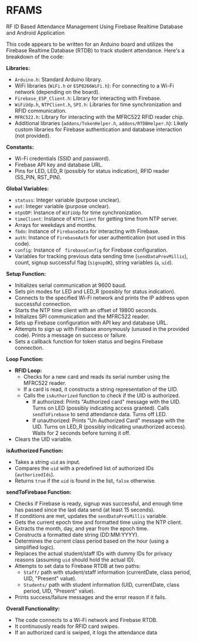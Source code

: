 # RFAMS
RF ID Based Attendance Management Using Firebase Realtime Database and Android Application

This code appears to be written for an Arduino board and utilizes the Firebase Realtime Database (RTDB) to track student attendance. Here's a breakdown of the code:

**Libraries:**

- `Arduino.h`: Standard Arduino library.
- WiFi libraries (`WiFi.h` or `ESP8266WiFi.h`): For connecting to a Wi-Fi network (depending on the board).
- `Firebase_ESP_Client.h`: Library for interacting with Firebase.
- `WiFiUdp.h`, `NTPClient.h`, `SPI.h`: Libraries for time synchronization and RFID communication.
- `MFRC522.h`: Library for interacting with the MFRC522 RFID reader chip.
- Additional libraries (`addons/TokenHelper.h`, `addons/RTDBHelper.h`): Likely custom libraries for Firebase authentication and database interaction (not provided).

**Constants:**

- Wi-Fi credentials (SSID and password).
- Firebase API key and database URL.
- Pins for LED, LED_R (possibly for status indication), RFID reader (SS_PIN, RST_PIN).

**Global Variables:**

- `statuss`: Integer variable (purpose unclear).
- `out`: Integer variable (purpose unclear).
- `ntpUDP`: Instance of `WiFiUdp` for time synchronization.
- `timeClient`: Instance of `NTPClient` for getting time from NTP server.
- Arrays for weekdays and months.
- `fbdo`: Instance of `FirebaseData` for interacting with Firebase.
- `auth`: Instance of `FirebaseAuth` for user authentication (not used in this code).
- `config`: Instance of ` firebaseConfig` for Firebase configuration.
- Variables for tracking previous data sending time (`sendDataPrevMillis`), count, signup successful flag (`signupOK`), string variables (`a`, `uid`).

**Setup Function:**

- Initializes serial communication at 9600 baud.
- Sets pin modes for LED and LED_R (possibly for status indication).
- Connects to the specified Wi-Fi network and prints the IP address upon successful connection.
- Starts the NTP time client with an offset of 19800 seconds.
- Initializes SPI communication and the MFRC522 reader.
- Sets up Firebase configuration with API key and database URL.
- Attempts to sign up with Firebase anonymously (unused in the provided code). Prints a message on success or failure.
- Sets a callback function for token status and begins Firebase connection.

**Loop Function:**

- **RFID Loop:**
    - Checks for a new card and reads its serial number using the MFRC522 reader.
    - If a card is read, it constructs a string representation of the UID.
    - Calls the `isAuthorized` function to check if the UID is authorized.
        - If authorized:
            Prints "Authorized card" message with the UID.
            Turns on LED (possibly indicating access granted).
            Calls `sendToFirebase` to send attendance data.
            Turns off LED.
        - If unauthorized:
            Prints "Un Authorized Card" message with the UID.
            Turns on LED_R (possibly indicating unauthorized access).
            Waits for 2 seconds before turning it off.
- Clears the UID variable.

**isAuthorized Function:**

- Takes a string `uid` as input.
- Compares the `uid` with a predefined list of authorized IDs (`authorizedIds`).
- Returns `true` if the `uid` is found in the list, `false` otherwise.

**sendToFirebase Function:**

- Checks if Firebase is ready, signup was successful, and enough time has passed since the last data send (at least 15 seconds).
- If conditions are met, updates the `sendDataPrevMillis` variable.
- Gets the current epoch time and formatted time using the NTP client.
- Extracts the month, day, and year from the epoch time.
- Constructs a formatted date string (DD:MM:YYYY).
- Determines the current class period based on the hour (using a simplified logic).
- Replaces the actual student/staff IDs with dummy IDs for privacy reasons (assuming `uid` should hold the actual ID).
- Attempts to set data to Firebase RTDB at two paths:
    - `Staff/` path with student/staff information (currentDate, class period, UID, "Present" value).
    - `Students/` path with student information (UID, currentDate, class period, UID, "Present" value).
- Prints success/failure messages and the error reason if it fails.

**Overall Functionality:**

- The code connects to a Wi-Fi network and Firebase RTDB.
- It continuously reads for RFID card swipes.
- If an authorized card is swiped, it logs the attendance data
